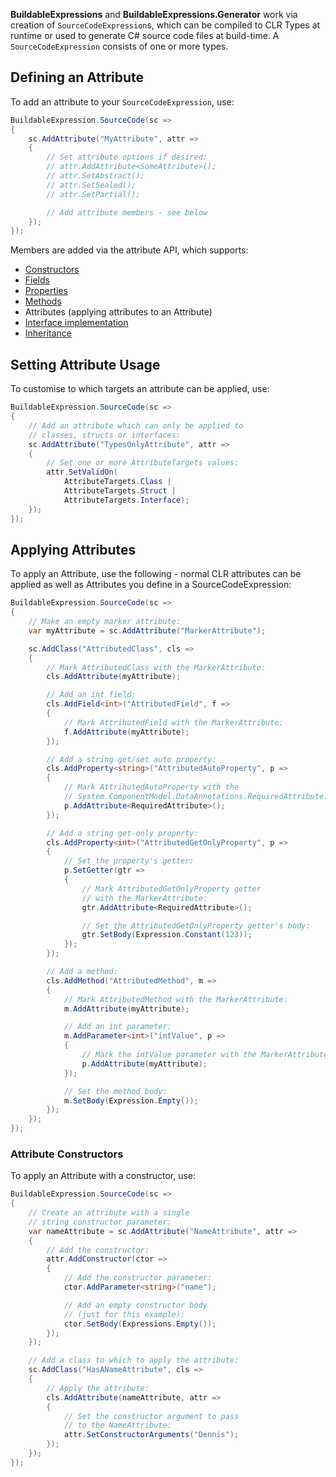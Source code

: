 **BuildableExpressions** and **BuildableExpressions.Generator** work via creation of 
`SourceCodeExpression`s, which can be compiled to CLR Types at runtime or used to generate C# source
code files at build-time. A `SourceCodeExpression` consists of one or more types.

## Defining an Attribute

To add an attribute to your `SourceCodeExpression`, use:

```csharp
BuildableExpression.SourceCode(sc =>
{
    sc.AddAttribute("MyAttribute", attr =>
    {
        // Set attribute options if desired:
        // attr.AddAttribute<SomeAttribute>();
        // attr.SetAbstract();
        // attr.SetSealed();
        // attr.SetPartial();

        // Add attribute members - see below
    });
});
```

Members are added via the attribute API, which supports:

- [Constructors](/api/Building-Constructors)
- [Fields](/api/Building-Fields)
- [Properties](/api/Building-Properties)
- [Methods](/api/Building-Methods)
- Attributes (applying attributes to an Attribute)
- [Interface implementation](/api/Implementing-Interfaces)
- [Inheritance](/api/Implementing-Inheritance)

## Setting Attribute Usage

To customise to which targets an attribute can be applied, use:

```csharp
BuildableExpression.SourceCode(sc =>
{
    // Add an attribute which can only be applied to
    // classes, structs or interfaces:
    sc.AddAttribute("TypesOnlyAttribute", attr =>
    {
        // Set one or more AttributeTargets values:
        attr.SetValidOn(
            AttributeTargets.Class | 
            AttributeTargets.Struct | 
            AttributeTargets.Interface);
    });
});
```

## Applying Attributes

To apply an Attribute, use the following - normal CLR attributes can be applied as well as Attributes
you define in a SourceCodeExpression:

```csharp
BuildableExpression.SourceCode(sc =>
{
    // Make an empty marker attribute:
    var myAttribute = sc.AddAttribute("MarkerAttribute");

    sc.AddClass("AttributedClass", cls =>
    {
        // Mark AttributedClass with the MarkerAttribute:
        cls.AddAttribute(myAttribute);

        // Add an int field:
        cls.AddField<int>("AttributedField", f =>
        {
            // Mark AttributedField with the MarkerAttribute:
            f.AddAttribute(myAttribute);
        });

        // Add a string get/set auto property:
        cls.AddProperty<string>("AttributedAutoProperty", p =>
        {
            // Mark AttributedAutoProperty with the 
            // System.ComponentModel.DataAnnotations.RequiredAttribute:
            p.AddAttribute<RequiredAttribute>();
        });

        // Add a string get-only property:
        cls.AddProperty<int>("AttributedGetOnlyProperty", p =>
        {
            // Set the property's getter:
            p.SetGetter(gtr =>
            {
                // Mark AttributedGetOnlyProperty getter
                // with the MarkerAttribute:
                gtr.AddAttribute<RequiredAttribute>();

                // Set the AttributedGetOnlyProperty getter's body:
                gtr.SetBody(Expression.Constant(123));
            });
        });

        // Add a method:
        cls.AddMethod("AttributedMethod", m =>
        {
            // Mark AttributedMethod with the MarkerAttribute:
            m.AddAttribute(myAttribute);

            // Add an int parameter:
            m.AddParameter<int>("intValue", p =>
            {
                // Mark the intValue parameter with the MarkerAttribute:
                p.AddAttribute(myAttribute);
            });

            // Set the method body:
            m.SetBody(Expression.Empty());
        });
    });
});
```

### Attribute Constructors

To apply an Attribute with a constructor, use:

```csharp
BuildableExpression.SourceCode(sc =>
{
    // Create an attribute with a single 
    // string constructor parameter:
    var nameAttribute = sc.AddAttribute("NameAttribute", attr =>
    {
        // Add the constructor:
        attr.AddConstructor(ctor =>
        {
            // Add the constructor parameter:
            ctor.AddParameter<string>("name");

            // Add an empty constructor body
            // (just for this example):
            ctor.SetBody(Expressions.Empty());
        });
    });

    // Add a class to which to apply the attribute:
    sc.AddClass("HasANameAttribute", cls =>
    {
        // Apply the attribute:
        cls.AddAttribute(nameAttribute, attr =>
        {
            // Set the constructor argument to pass
            // to the NameAttribute:
            attr.SetConstructorArguments("Dennis");
        });
    });
});
```